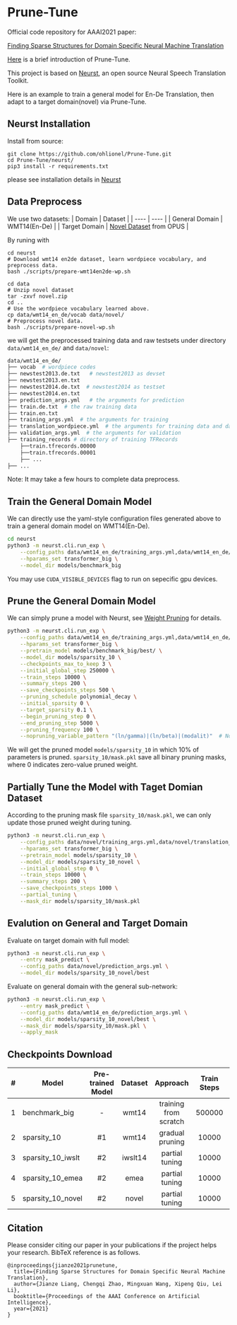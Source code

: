 # Prune-Tune
Official code repository for AAAI2021 paper:

[Finding Sparse Structures for Domain Specific Neural Machine Translation](https://arxiv.org/abs/2012.10586)

[Here](https://ohlionel.github.io/project/Prune-Tune/) is a brief introduction of Prune-Tune.

This project is based on [Neurst](https://github.com/bytedance/neurst), an open source Neural Speech Translation Toolkit. 

Here is an example to train a general model for En-De Translation, then adapt to a target domain(novel) via Prune-Tune.

## Neurst Installation
Install from source:
```
git clone https://github.com/ohlionel/Prune-Tune.git
cd Prune-Tune/neurst/
pip3 install -r requirements.txt
```
please see installation details in [Neurst](https://github.com/ohlionel/Prune-Tune/tree/main/neurst)

## Data Preprocess
We use two datasets:
|   Domain  |  Dataset |
|  ----  | ----  | 
| General Domain   | WMT14(En-De) | 
| Target Domain  | [Novel Dataset](https://opus.nlpl.eu/Books.php) from OPUS |


<!-- 
General Domain: WMT14(En-De)

Target Domain: [Novel Dataset](https://opus.nlpl.eu/Books.php) from OPUS -->

By runing with
```
cd neurst
# Download wmt14 en2de dataset, learn wordpiece vocabulary, and preprocess data.
bash ./scripts/prepare-wmt14en2de-wp.sh 

cd data
# Unzip novel dataset
tar -zxvf novel.zip 
cd ..
# Use the wordpiece vocabulary learned above.
cp data/wmt14_en_de/vocab data/novel/ 
# Preprocess novel data.
bash ./scripts/prepare-novel-wp.sh 
```
we will get the preprocessed training data and raw testsets under directory `data/wmt14_en_de/` and `data/novel`: 
```bash
data/wmt14_en_de/
├── vocab  # wordpiece codes
├── newstest2013.de.txt   # newstest2013 as devset
├── newstest2013.en.txt
├── newstest2014.de.txt  # newstest2014 as testset
├── newstest2014.en.txt
├── prediction_args.yml   # the arguments for prediction
├── train.de.txt  # the raw training data
├── train.en.txt
├── training_args.yml  # the arguments for training
├── translation_wordpiece.yml  # the arguments for training data and data pre-processing logic
├── validation_args.yml  # the arguments for validation
├── training_records # directory of training TFRecords
    ├──train.tfrecords.00000
    ├──train.tfrecords.00001
    ├── ...
├── ...
```
Note: It may take a few hours to complete data preprocess.

## Train the General Domain Model
We can directly use the yaml-style configuration files generated above to train a general domain model on WMT14(En-De).
```bash
cd neurst
python3 -m neurst.cli.run_exp \
    --config_paths data/wmt14_en_de/training_args.yml,data/wmt14_en_de/translation_wordpiece.yml,data/wmt14_en_de/validation_args.yml \
    --hparams_set transformer_big \
    --model_dir models/benchmark_big
```
You may use `CUDA_VISIBLE_DEVICES` flag to run on sepecific gpu devices.
## Prune the General Domain Model 
We can simply prune a model with Neurst, see [Weight Pruning](https://github.com/ohlionel/Prune-Tune/tree/main/neurst/examples/weight_pruning) for details.
```bash
python3 -m neurst.cli.run_exp \
    --config_paths data/wmt14_en_de/training_args.yml,data/wmt14_en_de/translation_wordpiece.yml,data/wmt14_en_de/validation_args.yml \
    --hparams_set transformer_big \
    --pretrain_model models/benchmark_big/best/ \
    --model_dir models/sparsity_10 \
    --checkpoints_max_to_keep 3 \
    --initial_global_step 250000 \
    --train_steps 10000 \
    --summary_steps 200 \
    --save_checkpoints_steps 500 \
    --pruning_schedule polynomial_decay \
    --initial_sparsity 0 \
    --target_sparsity 0.1 \
    --begin_pruning_step 0 \
    --end_pruning_step 5000 \
    --pruning_frequency 100 \
    --nopruning_variable_pattern "(ln/gamma)|(ln/beta)|(modalit)"  # No pruning to LayerNorm/Embedding Layers
```
We will get the pruned model `models/sparsity_10` in which 10% of parameters is pruned. `sparsity_10/mask.pkl` save all binary pruning masks, where 0 indicates zero-value pruned weight.

## Partially Tune the Model with Taget Domian Dataset
According to the pruning mask file `sparsity_10/mask.pkl`, we can only update those pruned weight during tuning. 
```bash
python3 -m neurst.cli.run_exp \
    --config_paths data/novel/training_args.yml,data/novel/translation_wordpiece.yml,data/novel/validation_args.yml \
    --hparams_set transformer_big \
    --pretrain_model models/sparsity_10 \
    --model_dir models/sparsity_10_novel \
    --initial_global_step 0 \
    --train_steps 10000 \
    --summary_steps 200 \
    --save_checkpoints_steps 1000 \
    --partial_tuning \
    --mask_dir models/sparsity_10/mask.pkl 
```
## Evalution on General and Target Domain
Evaluate on target domain with full model:
```bash
python3 -m neurst.cli.run_exp \
    --entry mask_predict \
    --config_paths data/novel/prediction_args.yml \
    --model_dir models/sparsity_10_novel/best
```
Evaluate on general domain with the general sub-network:
```bash
python3 -m neurst.cli.run_exp \
    --entry mask_predict \
    --config_paths data/wmt14_en_de/prediction_args.yml \
    --model_dir models/sparsity_10_novel/best \
    --mask_dir models/sparsity_10/mask.pkl \
    --apply_mask
```

## Checkpoints Download

|#|Model| Pre-trained Model | Dataset | Approach | Train Steps | WMT_BLEU | TEST_BLEU | Download Links|
|----|----|:----:|:----:|:----:|:----:|:----:|:----:|:----:|
|1|benchmark_big	|-|	wmt14|	training from scratch|	500000	|28.46|	-| [benchmark_big.tar.gz](https://drive.google.com/file/d/1a8YWn9fMT7VEV1Oh-S9WS9Z6kxeVdIBw/view?usp=sharing) |	
2 | sparsity_10	|#1|	wmt14|	gradual pruning|	10000|	28.49|	-| [benchmark_big.tar.gz](https://drive.google.com/file/d/1EGVACputsPdoiPcgw5oiWWKkMOn_2WCo/view?usp=sharing) |	
3	|sparsity_10_iwslt|	#2|	iwslt14	|partial tuning	|10000|	28.49|	31.34	| [benchmark_big.tar.gz](https://drive.google.com/file/d/1SthoHiv7p_O926TeBzDArn_ZbwDgsWru/view?usp=sharing) |
4|	sparsity_10_emea	|#2	|emea	|partial tuning	|10000|	28.49	|30.85| [benchmark_big.tar.gz](https://drive.google.com/file/d/13fbgJLgJkHoK1CKEmbPDi6L6x3GPGkRU/view?usp=sharing) |
5	|sparsity_10_novel|	#2	|novel|	partial tuning	|10000|	28.49	|24.19|[benchmark_big.tar.gz](https://drive.google.com/file/d/17y6vxBr7tVXqDjahlKOwdTBTA1AjmMPW/view?usp=sharing) |

## Citation
Please consider citing our paper in your publications if the project helps your research. BibTeX reference is as follows.
```
@inproceedings{jianze2021prunetune,
  title={Finding Sparse Structures for Domain Specific Neural Machine Translation},
  author={Jianze Liang, Chengqi Zhao, Mingxuan Wang, Xipeng Qiu, Lei Li},
  booktitle={Proceedings of the AAAI Conference on Artificial Intelligence},
  year={2021}
}
```





